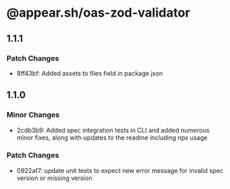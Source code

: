 # @appear.sh/oas-zod-validator

## 1.1.1

### Patch Changes

- 8ff43bf: Added assets to files field in package json

## 1.1.0

### Minor Changes

- 2cdb3b9: Added spec integration tests in CLI and added numerous minor fixes, along with updates to the readme including npx usage

### Patch Changes

- 0922af7: update unit tests to expect new error message for invalid spec version or missing version
